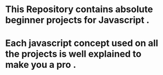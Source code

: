 # This Repository contains absolute beginner projects for Javascript .
# Each javascript concept used on all the projects is well explained to make you a pro .